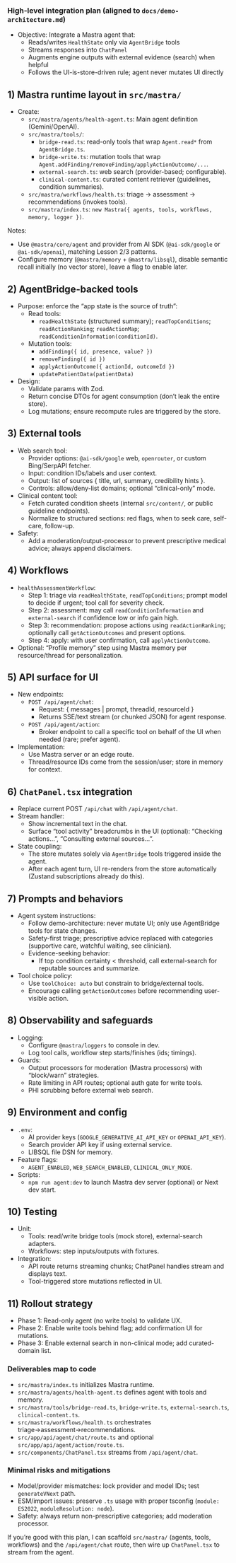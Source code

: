 ### High-level integration plan (aligned to `docs/demo-architecture.md`)

- Objective: Integrate a Mastra agent that:
  - Reads/writes `HealthState` only via `AgentBridge` tools
  - Streams responses into `ChatPanel`
  - Augments engine outputs with external evidence (search) when helpful
  - Follows the UI-is-store-driven rule; agent never mutates UI directly

## 1) Mastra runtime layout in `src/mastra/`
- Create:
  - `src/mastra/agents/health-agent.ts`: Main agent definition (Gemini/OpenAI).
  - `src/mastra/tools/`:
    - `bridge-read.ts`: read-only tools that wrap `Agent.read*` from `AgentBridge.ts`.
    - `bridge-write.ts`: mutation tools that wrap `Agent.addFinding/removeFinding/applyActionOutcome/...`.
    - `external-search.ts`: web search (provider-based; configurable).
    - `clinical-content.ts`: curated content retriever (guidelines, condition summaries).
  - `src/mastra/workflows/health.ts`: triage → assessment → recommendations (invokes tools).
  - `src/mastra/index.ts`: `new Mastra({ agents, tools, workflows, memory, logger })`.

Notes:
- Use `@mastra/core/agent` and provider from AI SDK (`@ai-sdk/google` or `@ai-sdk/openai`), matching Lesson 2/3 patterns.
- Configure memory (`@mastra/memory` + `@mastra/libsql`), disable semantic recall initially (no vector store), leave a flag to enable later.

## 2) AgentBridge-backed tools
- Purpose: enforce the “app state is the source of truth”:
  - Read tools:
    - `readHealthState` (structured summary); `readTopConditions`; `readActionRanking`; `readActionMap`; `readConditionInformation(conditionId)`.
  - Mutation tools:
    - `addFinding({ id, presence, value? })`
    - `removeFinding({ id })`
    - `applyActionOutcome({ actionId, outcomeId })`
    - `updatePatientData(patientData)`
- Design:
  - Validate params with Zod.
  - Return concise DTOs for agent consumption (don’t leak the entire store).
  - Log mutations; ensure recompute rules are triggered by the store.

## 3) External tools
- Web search tool:
  - Provider options: `@ai-sdk/google` web, `openrouter`, or custom Bing/SerpAPI fetcher.
  - Input: condition IDs/labels and user context.
  - Output: list of sources { title, url, summary, credibility hints }.
  - Controls: allow/deny-list domains; optional “clinical-only” mode.
- Clinical content tool:
  - Fetch curated condition sheets (internal `src/content/`, or public guideline endpoints).
  - Normalize to structured sections: red flags, when to seek care, self-care, follow-up.
- Safety:
  - Add a moderation/output-processor to prevent prescriptive medical advice; always append disclaimers.

## 4) Workflows
- `healthAssessmentWorkflow`:
  - Step 1: triage via `readHealthState`, `readTopConditions`; prompt model to decide if urgent; tool call for severity check.
  - Step 2: assessment: may call `readConditionInformation` and `external-search` if confidence low or info gain high.
  - Step 3: recommendation: propose actions using `readActionRanking`; optionally call `getActionOutcomes` and present options.
  - Step 4: apply: with user confirmation, call `applyActionOutcome`.
- Optional: “Profile memory” step using Mastra memory per resource/thread for personalization.

## 5) API surface for UI
- New endpoints:
  - `POST /api/agent/chat`:
    - Request: { messages | prompt, threadId, resourceId }
    - Returns SSE/text stream (or chunked JSON) for agent response.
  - `POST /api/agent/action`:
    - Broker endpoint to call a specific tool on behalf of the UI when needed (rare; prefer agent).
- Implementation:
  - Use Mastra server or an edge route.
  - Thread/resource IDs come from the session/user; store in memory for context.

## 6) `ChatPanel.tsx` integration
- Replace current POST `/api/chat` with `/api/agent/chat`.
- Stream handler:
  - Show incremental text in the chat.
  - Surface “tool activity” breadcrumbs in the UI (optional): “Checking actions…”, “Consulting external sources…”.
- State coupling:
  - The store mutates solely via `AgentBridge` tools triggered inside the agent.
  - After each agent turn, UI re-renders from the store automatically (Zustand subscriptions already do this).

## 7) Prompts and behaviors
- Agent system instructions:
  - Follow demo-architecture: never mutate UI; only use AgentBridge tools for state changes.
  - Safety-first triage; prescriptive advice replaced with categories (supportive care, watchful waiting, see clinician).
  - Evidence-seeking behavior:
    - If top condition certainty < threshold, call external-search for reputable sources and summarize.
- Tool choice policy:
  - Use `toolChoice: auto` but constrain to bridge/external tools.
  - Encourage calling `getActionOutcomes` before recommending user-visible action.

## 8) Observability and safeguards
- Logging:
  - Configure `@mastra/loggers` to console in dev.
  - Log tool calls, workflow step starts/finishes (ids; timings).
- Guards:
  - Output processors for moderation (Mastra processors) with “block/warn” strategies.
  - Rate limiting in API routes; optional auth gate for write tools.
  - PHI scrubbing before external web search.

## 9) Environment and config
- `.env`:
  - AI provider keys (`GOOGLE_GENERATIVE_AI_API_KEY` or `OPENAI_API_KEY`).
  - Search provider API key if using external service.
  - LIBSQL file DSN for memory.
- Feature flags:
  - `AGENT_ENABLED`, `WEB_SEARCH_ENABLED`, `CLINICAL_ONLY_MODE`.
- Scripts:
  - `npm run agent:dev` to launch Mastra dev server (optional) or Next dev start.

## 10) Testing
- Unit:
  - Tools: read/write bridge tools (mock store), external-search adapters.
  - Workflows: step inputs/outputs with fixtures.
- Integration:
  - API route returns streaming chunks; ChatPanel handles stream and displays text.
  - Tool-triggered store mutations reflected in UI.

## 11) Rollout strategy
- Phase 1: Read-only agent (no write tools) to validate UX.
- Phase 2: Enable write tools behind flag; add confirmation UI for mutations.
- Phase 3: Enable external search in non-clinical mode; add curated-domain list.

### Deliverables map to code
- `src/mastra/index.ts` initializes Mastra runtime.
- `src/mastra/agents/health-agent.ts` defines agent with tools and memory.
- `src/mastra/tools/bridge-read.ts`, `bridge-write.ts`, `external-search.ts`, `clinical-content.ts`.
- `src/mastra/workflows/health.ts` orchestrates triage→assessment→recommendations.
- `src/app/api/agent/chat/route.ts` and optional `src/app/api/agent/action/route.ts`.
- `src/components/ChatPanel.tsx` streams from `/api/agent/chat`.

### Minimal risks and mitigations
- Model/provider mismatches: lock provider and model IDs; test `generateVNext` path.
- ESM/import issues: preserve `.ts` usage with proper tsconfig (`module: ES2022`, `moduleResolution: node`).
- Safety: always return non-prescriptive categories; add moderation processor.

If you’re good with this plan, I can scaffold `src/mastra/` (agents, tools, workflows) and the `/api/agent/chat` route, then wire up `ChatPanel.tsx` to stream from the agent.